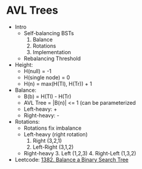 # AVL Trees
- Intro
	- Self-balancing BSTs
		1. Balance
		2. Rotations
		3. Implementation
	- Rebalancing Threshold
- Height:
	- H(null) = -1
	- H(single node) = 0
	- H(n) = max(H(Tl), H(Tr)) + 1
- Balance:
	- B(b) = H(Tl) - H(Tr)
	- AVL Tree = |B(n)| <= 1 (can be parameterized
	- Left-heavy: +
	- Right-heavy: -
- Rotations:
	- Rotations fix imbalance
	- Left-heavy (right rotation)
		1. Right (3,2,1)
		2. Left-Right (3,1,2)
	- Right-heavy
		3. Left (1,2,3)
		4. Right-Left (1,3,2)
- Leetcode: [1382. Balance a Binary Search Tree](https://leetcode.com/problems/balance-a-binary-search-tree/)